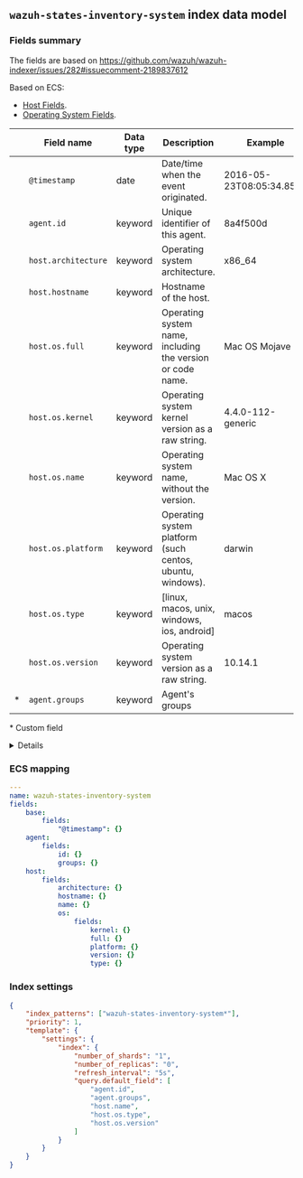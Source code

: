 ## `wazuh-states-inventory-system` index data model

### Fields summary

The fields are based on https://github.com/wazuh/wazuh-indexer/issues/282#issuecomment-2189837612

Based on ECS:

-   [Host Fields](https://www.elastic.co/guide/en/ecs/current/ecs-host.html).
-   [Operating System Fields](https://www.elastic.co/guide/en/ecs/current/ecs-os.html).

|     | Field name          | Data type | Description                                                | Example                  |
| --- | ------------------- | --------- | ---------------------------------------------------------- | ------------------------ |
|     | `@timestamp`        | date      | Date/time when the event originated.                       | 2016-05-23T08:05:34.853Z |
|     | `agent.id`          | keyword   | Unique identifier of this agent.                           | 8a4f500d                 |
|     | `host.architecture` | keyword   | Operating system architecture.                             | x86_64                   |
|     | `host.hostname`     | keyword   | Hostname of the host.                                      |                          |
|     | `host.os.full`      | keyword   | Operating system name, including the version or code name. | Mac OS Mojave            |
|     | `host.os.kernel`    | keyword   | Operating system kernel version as a raw string.           | 4.4.0-112-generic        |
|     | `host.os.name`      | keyword   | Operating system name, without the version.                | Mac OS X                 |
|     | `host.os.platform`  | keyword   | Operating system platform (such centos, ubuntu, windows).  | darwin                   |
|     | `host.os.type`      | keyword   | [linux, macos, unix, windows, ios, android]                | macos                    |
|     | `host.os.version`   | keyword   | Operating system version as a raw string.                  | 10.14.1                  |
| *   | `agent.groups`      | keyword   | Agent's groups                                             |                          |

\* Custom field

<details><summary>Details</summary>
<p>

Removed fields:

-   os_display_version
-   os_major (can be extracted from os_version)
-   os_minor (can be extracted from os_version)
-   os_patch (can be extracted from os_version)
-   os_release
-   reference
-   release
-   scan_id
-   sysname
-   version
-   checksum

Available fields:

-   `os.family`
-   `hots.name`

</p>
</details>

### ECS mapping

```yml
---
name: wazuh-states-inventory-system
fields:
    base:
        fields:
            "@timestamp": {}
    agent:
        fields:
            id: {}
            groups: {}
    host:
        fields:
            architecture: {}
            hostname: {}
            name: {}
            os:
                fields:
                    kernel: {}
                    full: {}
                    platform: {}
                    version: {}
                    type: {}
```

### Index settings

```json
{
    "index_patterns": ["wazuh-states-inventory-system*"],
    "priority": 1,
    "template": {
        "settings": {
            "index": {
                "number_of_shards": "1",
                "number_of_replicas": "0",
                "refresh_interval": "5s",
                "query.default_field": [
                    "agent.id",
                    "agent.groups",
                    "host.name",
                    "host.os.type",
                    "host.os.version"
                ]
            }
        }
    }
}
```
